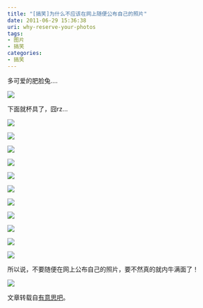```yaml
---
title: "[搞笑]为什么不应该在网上随便公布自己的照片"
date: 2011-06-29 15:36:38
uri: why-reserve-your-photos
tags: 
- 图片
- 搞笑
categories: 
- 搞笑
---
```


多可爱的肥脸兔....

![](https://yqmfyg.bn1.livefilestore.com/y2pnfclutmgBrBySUSF2aFbiggBhJM5jlsCxLqs4jtktaXF8wcAdwfFJYDDo49qHKBavZbYoq1_qkRzaAR13m2gsztjM4EjUQWrkKQrhdrBtBw/pho1.JPEG?psid=1)

下面就杯具了，囧rz...

![](https://yqmfyg.bn1.livefilestore.com/y2pH0XWc2ZaJoHxbUgwqC1cYA1lWEJxyVpa9b5SVCcJ7Pm003rY6yOsOD0EN96GvRp09H6DSHJZBN31q3r4I09EqQv_ADubsVIMFyD95hGZs5k/pho2.JPEG?psid=1)

![](https://yqmfyg.bn1.livefilestore.com/y2p6k-xugnqIYH_VVYuFIHKgXjd4AHmHJtW6PwZaiV6qk3xY68lzfCSnjuQk-5D-aIW3wgOfKZRL5LMPEAs3agQpr2AorYWFief96OcgZJHnnI/pho4.JPEG?psid=1)

![](https://yqmfyg.bn1.livefilestore.com/y2ps4eAanSnv56sSc32ywJiViVrWHEVgsLDekeCMAfudtj4taEr0yWHOo_fEWpXxEor366EYDTUFIxKPuK-4UEQODH4p64C8Z35_EXsld61Qns/pho5.JPEG?psid=1)

![](https://yqmfyg.bn1.livefilestore.com/y2pqE0uHuusRb73N6Pja3GnvtuBwcs8X4o3q2LO3qtqjpS64fuXz2a84nj6aaCRewDXhDEifkCGmueM-AzDuL_wAohWHb6lZiGOcUsQpJSLUzs/pho3.JPEG?psid=1)

![](https://yqmfyg.bn1.livefilestore.com/y2pj2U5c7sL7vwwLeVPOsmFKEeRQiszRRsCd8XTlH8cU3pIpNNltqcg3T3R--pfzpKZA473GOwNv0AiBQbKr_hkR-qT6MGX4vdjvUcYyPDq1t4/pho6.JPEG?psid=1)

![](https://yqmfyg.bn1.livefilestore.com/y2pn8ABOO5rgFCOz_DPP5TPbAw8RFbld877Rub5OofIotsfZmzcJSwgSDeibNkh-OE_xyaYzQ0W81uTHpYCJiKOF-rB1bi31QbvkrmY0DV6570/pho8.JPEG?psid=1)

![](https://yqmfyg.bn1.livefilestore.com/y2p5IRBFGTeJSWfyFiOmdqRaSy9WvFnhF6VMSaPNoYe18ULVCJApYdfTF0m-CifqCaXxdSbnE9aZcYyRV6QS3O4RqozGvo90Bkk1RcKGDA6FCo/pho7.JPEG?psid=1)

![](https://yqmfyg.bn1.livefilestore.com/y2pk5KzYKtZXvcQ2VQoSlcwVEnhBO5awDK7lJGSBm-1uqLNOvJcOHqsNt1GuUtEjwaYjqRtROEMorN7pIXfAktwhDSqn6VaBXN-2AWJpH-jVcc/pho10.JPEG?psid=1)

![](https://yqmfyg.bn1.livefilestore.com/y2pkipLzigW9BM7y8cSh77uh3BrX3ArggiEglysihhybcj_P1ddS15W7Ek24tTWk5_SLpbLxmAsVCFLDLv3MiFwLKMml1c01fL_utuFhS6NjnA/pho9.JPEG?psid=1)

![](https://yqmfyg.bn1.livefilestore.com/y2pyqq1XLUlQ_0EZqNJJrIjp3IYQjNfnv6GB3E87VsW_r9YyXmLG2owB7ZjBinZIMVv1fzNFzB_O2D3VLlQHig-0akKIs8Ibj1xE-tt7NrI7kU/pho11.JPEG?psid=1)

![](https://yqmfyg.bn1.livefilestore.com/y2pxIkBUirYKa1qBFBA_l5Q0ve9WHGg3L5o-R-suPb3DpFB3rP8umyem0LLdbfZat4KJXcNIap2gVFIW9vf8HVTG7TlTcNL3FNenLA23Oydkdk/pho13.JPEG?psid=1)

所以说，不要随便在网上公布自己的照片，要不然真的就内牛满面了！

![](https://yqmfyg.bn1.livefilestore.com/y2pHjO1OZoFCKaLmKRlWITpxESZQ_wutHC-QZM1A00bU6cRK9EIRxmZDaOQ8-6U4DK3gcyh7qo9uvc_MMN2juBYcpCscBjl1mdBbCpEjsnuux0/pho12.GIF?psid=1)

文章转载自[有意思吧](http://www.u148.net/article/23096.html)。
